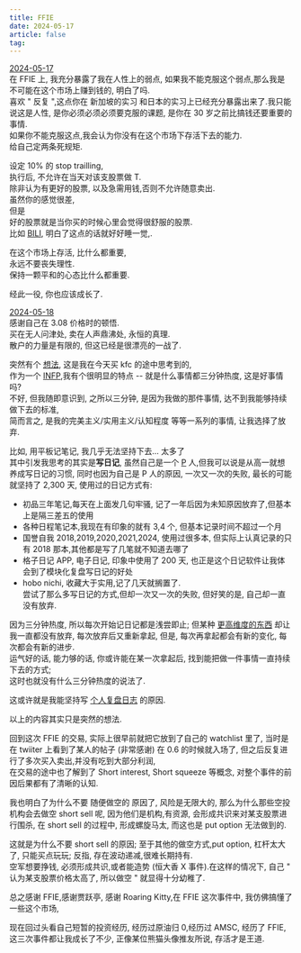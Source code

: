 ```yaml
---
title: FFIE
date: 2024-05-17
article: false
tag:
---
```


[2024-05-17](2024-05-17)  
在 FFIE 上, 我充分暴露了我在人性上的弱点, 如果我不能克服这个弱点,那么我是不可能在这个市场上赚到钱的, 明白了吗.  
喜欢 " 反复 ",这点你在 新加坡的实习 和日本的实习上已经充分暴露出来了.我只能说这是人性, 是你必须必须必须要克服的课题, 是你在 30 岁之前比搞钱还要重要的事情.  
如果你不能克服这点,我会认为你没有在这个市场下存活下去的能力.  
给自己定两条死规矩.

设定 10% 的 stop trailling,  
执行后, 不允许在当天对该支股票做 T.  
除非认为有更好的股票, 以及急需用钱,否则不允许随意卖出.  
虽然你的感觉很差,  
但是  
好的股票就是当你买的时候心里会觉得很舒服的股票.  
比如 [BILI](BILI), 明白了这点的话就好好睡一觉,.

在这个市场上存活, 比什么都重要,  
永远不要丧失理性.  
保持一颗平和的心态比什么都重要.

经此一役, 你也应该成长了.  

[2024-05-18](2024-05-18)  
感谢自己在 3.08 价格时的顿悟.  
买在无人问津处, 卖在人声鼎沸处, 永恒的真理.  
散户的力量是有限的, 但这已经是很漂亮的一战了.

突然有个 [想法](../03%20思/思), 这是我在今天买 kfc 的途中思考到的,  
作为一个 [INFP](INFP),我有个很明显的特点 -- 就是什么事情都三分钟热度, 这是好事情吗?  
不好, 但我随即意识到, 之所以三分钟, 是因为我做的那件事情, 达不到我能够持续做下去的标准,  
简而言之, 是我的完美主义/实用主义/认知程度 等等一系列的事情, 让我选择了放弃.

比如, 用平板记笔记, 我几乎无法坚持下去... 太多了  
其中引发我思考的其实是**写日记**, 虽然自己是一个 [P](../05%20我/INFP) 人,但我可以说是从高一就想养成写日记的习惯, 同时也因为自己是 P 人的原因, 一次又一次的失败, 最长的可能就坚持了 2,300 天, 使用过的日记方式有:
- 初品三年笔记,每天在上面发几句牢骚, 记了一年后因为未知原因放弃了,但基本上是隔三差五的使用
- 各种日程笔记本,我现在有印象的就有 3,4 个, 但基本记录时间不超过一个月
- 国誉自我 2018,2019,2020,2021,2024, 使用过很多本, 但实际上认真记录的只有 2018 那本,其他都是写了几笔就不知道去哪了
- 格子日记 APP, 电子日记, 印象中使用了 200 天, 也正是这个日记软件让我体会到了模块化复盘写日记的好处
- hobo nichi, 收藏大于实用,记了几天就搁置了.  
尝试了那么多写日记的方式,但却一次又一次的失败, 但好笑的是, 自己却一直没有放弃.

因为三分钟热度, 所以每次开始记日记都是浅尝即止; 但某种 [更高维度的东西](../03%20思/思) 却让我一直都没有放弃, 每次放弃后又重新拿起, 但是, 每次再拿起都会有新的变化, 每次都会有新的进步.  
运气好的话, 能力够的话, 你或许能在某一次拿起后, 找到能把做一件事情一直持续下去的方式;  
这时也就没有什么三分钟热度的说法了.

这或许就是我能坚持写 [个人复盘日志](../../08%20Tools/01%20系统/03%20个人复盘日志) 的原因.

以上的内容其实只是突然的想法.

回到这次 FFIE 的交易, 实际上很早前就把它放到了自己的 watchlist 里了, 当时是在 twiiter 上看到了某人的帖子 (非常感谢) 在 0.6 的时候就入场了, 但之后反复进行了多次买入卖出,并没有吃到大部分利润,  
在交易的途中也了解到了 Short interest, Short squeeze 等概念, 对整个事件的前因后果都有了清晰的认知.

我也明白了为什么不要 随便做空的 原因了, 风险是无限大的, 那么为什么那些空投机构会去做空 short sell 呢, 因为他们是机构,有资源, 会形成共识来对某支股票进行围杀, 在 short sell 的过程中, 形成螺旋马太, 而这也是 put option 无法做到的.

这就是为什么不要 short sell 的原因; 至于其他的做空方式,put option, 杠杆太大了, 只能买点玩玩; 反指, 存在波动递减,很难长期持有.  
空军想要挣钱, 必须形成共识,或者能造势 (恒大香 X 事件).在这样的情况下, 自己 " 认为某支股票价格太高了, 所以做空 " 就显得十分幼稚了.

总之感谢 FFIE,感谢贾跃亭, 感谢 Roaring Kitty,在 FFIE 这次事件中, 我仿佛搞懂了一些这个市场, 

现在回过头看自己短暂的投资经历, 经历过原油归 0,经历过 AMSC, 经历了 FFIE, 这三次事件都让我成长了不少, 正像某位熊猫头像推友所说, 存活才是王道.
